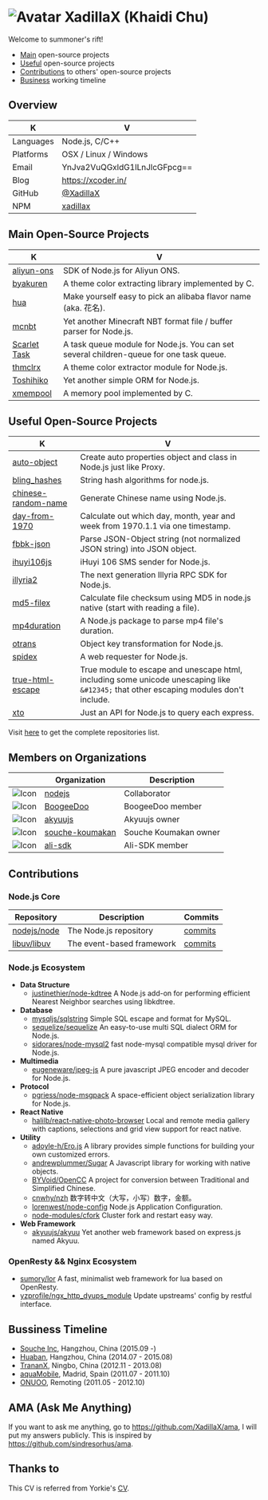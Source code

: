 # ![Avatar](https://avatars0.githubusercontent.com/u/2842176?v=4&s=32) XadillaX (Khaidi Chu)

Welcome to summoner's rift!

+ [Main](#main-open-source-projects) open-source projects
+ [Useful](#useful-open-source-projects) open-source projects
+ [Contributions](#contributions) to others' open-source projects
+ [Business](#bussiness-timeline) working timeline

## Overview

| K | V |
|---|---|
| Languages | Node.js, C/C++ |
| Platforms | OSX / Linux / Windows |
| Email | YnJva2VuQGxldG1lLnJlcGFpcg== |
| Blog | https://xcoder.in/ |
| GitHub | [@XadillaX](https://github.com/XadillaX) |
| NPM | [xadillax](https://www.npmjs.com/~xadillax) |

## Main Open-Source Projects

| K | V |
|---|---|
| [aliyun-ons](https://github.com/XadillaX/aliyun-ons) | SDK of Node.js for Aliyun ONS. |
| [byakuren](https://github.com/XadillaX/byakuren) | A theme color extracting library implemented by C. |
| [hua](https://github.com/BoogeeDoo/hua) | Make yourself easy to pick an alibaba flavor name (aka. 花名). |
| [mcnbt](https://github.com/BoogeeDoo/mcnbt) | Yet another Minecraft NBT format file / buffer parser for Node.js. |
| [Scarlet Task](https://github.com/XadillaX/scarlet-task) | A task queue module for Node.js. You can set several children-queue for one task queue. |
| [thmclrx](https://github.com/XadillaX/thmclrx) | A theme color extractor module for Node.js. |
| [Toshihiko](http://docs.toshihikojs.com/en/) | Yet another simple ORM for Node.js. |
| [xmempool](https://github.com/XadillaX/xmempool) | A memory pool implemented by C. |

## Useful Open-Source Projects

| K | V |
|---|---|
| [auto-object](https://github.com/XadillaX/auto-object) | Create auto properties object and class in Node.js just like Proxy. |
| [bling_hashes](https://github.com/XadillaX/bling_hashes) | String hash algorithms for node.js. |
| [chinese-random-name](https://github.com/XadillaX/chinese-random-name) | Generate Chinese name using Node.js. |
| [day-from-1970](https://github.com/XadillaX/day-from-1970) | Calculate out which day, month, year and week from 1970.1.1 via one timestamp. |
| [fbbk-json](https://github.com/XadillaX/fbibik-json) | Parse JSON-Object string (not normalized JSON string) into JSON object. |
| [ihuyi106js](https://github.com/XadillaX/ihuyi106js) | iHuyi 106 SMS sender for Node.js. |
| [illyria2](https://github.com/XadillaX/illyria2) | The next generation Illyria RPC SDK for Node.js. |
| [md5-filex](https://github.com/BoogeeDoo/md5-filex) | Calculate file checksum using MD5 in node.js native (start with reading a file). |
| [mp4duration](https://github.com/XadillaX/node-mp4duration) | A Node.js package to parse mp4 file's duration. |
| [otrans](https://github.com/XadillaX/otrans) | Object key transformation for Node.js. |
| [spidex](https://github.com/XadillaX/spidex) | A web requester for Node.js. |
| [true-html-escape](https://github.com/XadillaX/true-html-escape) | True module to escape and unescape html, including some unicode unescaping like `&#12345;` that other escaping modules don't include. |
| [xto](https://github.com/XadillaX/xto) | Just an API for Node.js to query each express. |

Visit [here](https://github.com/XadillaX?tab=repositories) to get the complete repositories list.

## Members on Organizations

| | Organization | Description |
|-|--------------|-------------|
| ![Icon](https://avatars3.githubusercontent.com/u/9950313?v=4&s=70) | [nodejs](https://github.com/nodejs) | Collaborator |
| ![Icon](https://avatars2.githubusercontent.com/u/13481295?v=4&s=70) | [BoogeeDoo](https://github.com/boogeedoo) | BoogeeDoo member |
| ![Icon](https://avatars1.githubusercontent.com/u/18023624?v=4&s=70) | [akyuujs](https://github.com/akyuujs) | Akyuujs owner |
| ![Icon](https://avatars3.githubusercontent.com/u/25809234?v=4&s=70) | [souche-koumakan](https://github.com/souche-koumakan) | Souche Koumakan owner |
| ![Icon](https://avatars1.githubusercontent.com/u/11186302?v=4&s=70) | [ali-sdk](https://github.com/ali-sdk) | Ali-SDK member |

## Contributions

### Node.js Core

| Repository | Description | Commits |
|------------|-------------|---------|
| [nodejs/node](https://github.com/nodejs/node) | The Node.js repository | [commits](https://github.com/nodejs/node/commits?author=XadillaX) |
| [libuv/libuv](https://github.com/libuv/libuv) | The event-based framework | [commits](https://github.com/libuv/libuv/commits?author=XadillaX) |

### Node.js Ecosystem

+ **Data Structure**
    - [justinethier/node-kdtree](https://github.com/justinethier/node-kdtree/commits/master?author=XadillaX) A Node.js add-on for performing efficient Nearest Neighbor searches using libkdtree.
+ **Database**
    - [mysqljs/sqlstring](https://github.com/mysqljs/sqlstring/commits/master?author=XadillaX) Simple SQL escape and format for MySQL.
    - [sequelize/sequelize](https://github.com/sequelize/sequelize/commits/master?author=XadillaX) An easy-to-use multi SQL dialect ORM for Node.js.
    - [sidorares/node-mysql2](https://github.com/sidorares/node-mysql2/commits/master?author=XadillaX) fast node-mysql compatible mysql driver for Node.js.
+ **Multimedia**
    - [eugeneware/jpeg-js](https://github.com/eugeneware/jpeg-js/commits/master?author=XadillaX) A pure javascript JPEG encoder and decoder for Node.js.
+ **Protocol**
    - [pgriess/node-msgpack](https://github.com/pgriess/node-msgpack/commits/master?author=XadillaX) A space-efficient object serialization library for Node.js.
+ **React Native**
    - [halilb/react-native-photo-browser](https://github.com/halilb/react-native-photo-browser/commits/master?author=XadillaX) Local and remote media gallery with captions, selections and grid view support for react native.
+ **Utility**
    - [adoyle-h/Ero.js](https://github.com/adoyle-h/Ero.js/commits/master?author=XadillaX) A library provides simple functions for building your own customized errors.
    - [andrewplummer/Sugar](https://github.com/andrewplummer/Sugar/commits/master?author=XadillaX) A Javascript library for working with native objects.
    - [BYVoid/OpenCC](https://github.com/BYVoid/OpenCC/commits/master?author=XadillaX) A project for conversion between Traditional and Simplified Chinese.
    - [cnwhy/nzh](https://github.com/cnwhy/nzh/commits/master?author=XadillaX) 数字转中文（大写，小写）数字，金额。
    - [lorenwest/node-config](https://github.com/lorenwest/node-config/commits/master?author=XadillaX) Node.js Application Configuration.
    - [node-modules/cfork](https://github.com/node-modules/cfork/commits/master?author=XadillaX) Cluster fork and restart easy way.
+ **Web Framework**
    - [akyuujs/akyuu](https://github.com/akyuujs/akyuu/commits/develop?author=XadillaX) Yet another web framework based on express.js named Akyuu.

### OpenResty && Nginx Ecosystem

+ [sumory/lor](https://github.com/sumory/lor/commits/master?author=XadillaX) A fast, minimalist web framework for lua based on OpenResty.
+ [yzprofile/ngx_http_dyups_module](https://github.com/yzprofile/ngx_http_dyups_module/commits/master?author=XadillaX) Update upstreams' config by restful interface.

## Bussiness Timeline

+ [Souche Inc](https://tangeche.com/), Hangzhou, China (2015.09 -)
+ [Huaban](https://huaban.com/), Hangzhou, China (2014.07 - 2015.08)
+ [TrananX](#), Ningbo, China (2012.11 - 2013.08)
+ [aquaMobile](https://www.linkedin.com/company-beta/497605/), Madrid, Spain (2011.07 - 2011.10)
+ [ONUOO](http://weibo.com/onuoo), Remoting (2011.05 - 2012.10)

## AMA (Ask Me Anything)

If you want to ask me anything, go to https://github.com/XadillaX/ama, I will put my answers publicly. This is inspired by https://github.com/sindresorhus/ama.

## Thanks to

This CV is referred from Yorkie's [CV](https://github.com/yorkie/me).
